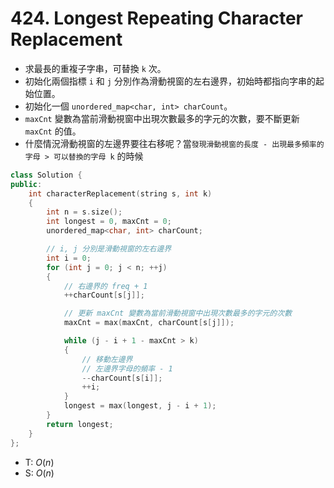 # 424. Longest Repeating Character Replacement

- 求最長的重複子字串，可替換 `k` 次。
- 初始化兩個指標 `i` 和 `j` 分別作為滑動視窗的左右邊界，初始時都指向字串的起始位置。
- 初始化一個 `unordered_map<char, int> charCount`。
- `maxCnt` 變數為當前滑動視窗中出現次數最多的字元的次數，要不斷更新 `maxCnt` 的值。
- 什麼情況滑動視窗的左邊界要往右移呢？當`發現滑動視窗的長度 - 出現最多頻率的字母 > 可以替換的字母 k` 的時候

```cpp
class Solution {
public:
    int characterReplacement(string s, int k)
    {
        int n = s.size();
        int longest = 0, maxCnt = 0;
        unordered_map<char, int> charCount;

        // i, j 分別是滑動視窗的左右邊界
        int i = 0;
        for (int j = 0; j < n; ++j)
        {
            // 右邊界的 freq + 1
            ++charCount[s[j]];

            // 更新 maxCnt 變數為當前滑動視窗中出現次數最多的字元的次數
            maxCnt = max(maxCnt, charCount[s[j]]);

            while (j - i + 1 - maxCnt > k)
            {
                // 移動左邊界
                // 左邊界字母的頻率 - 1
                --charCount[s[i]];
                ++i;
            }
            longest = max(longest, j - i + 1);
        }
        return longest;
    }
};
```

- T: $O(n)$
- S: $O(n)$
